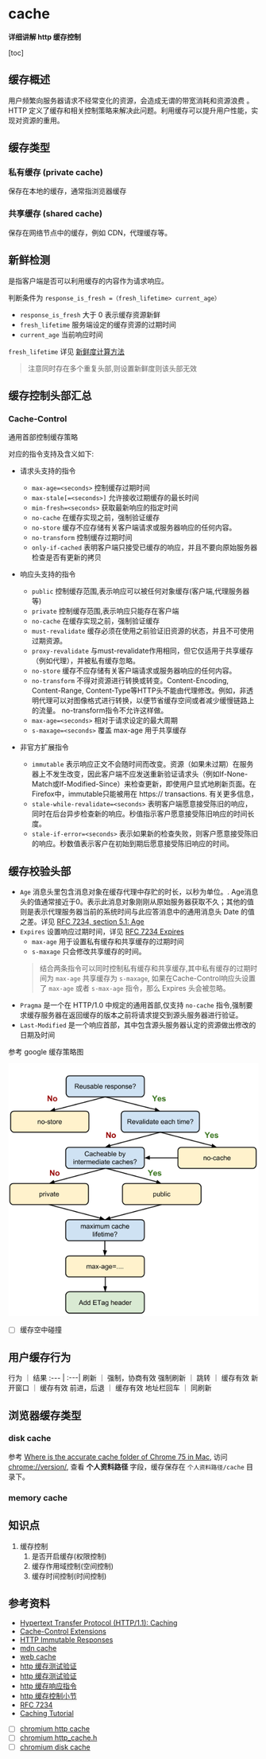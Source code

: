 # cache

**详细讲解 http 缓存控制**

[toc]

## 缓存概述

用户频繁向服务器请求不经常变化的资源，会造成无谓的带宽消耗和资源浪费 。HTTP 定义了缓存和相关控制策略来解决此问题。利用缓存可以提升用户性能，实现对资源的重用。



## 缓存类型

### 私有缓存 (private cache)
保存在本地的缓存，通常指浏览器缓存


### 共享缓存 (shared cache)
保存在网络节点中的缓存，例如 CDN，代理缓存等。


## 新鲜检测
是指客户端是否可以利用缓存的内容作为请求响应。

判断条件为 `response_is_fresh =（fresh_lifetime> current_age）`

* `response_is_fresh` 大于 0 表示缓存资源新鲜
* `fresh_lifetime` 服务端设定的缓存资源的过期时间
* `current_age` 当前响应时间


`fresh_lifetime` 详见 [新鲜度计算方法](https://tools.ietf.org/html/rfc7234#section-4.2.1a)

> 注意同时存在多个重复头部,则设置新鲜度则该头部无效





## 缓存控制头部汇总
### Cache-Control
通用首部控制缓存策略

对应的指令支持及含义如下:

* 请求头支持的指令
  * `max-age=<seconds>` 控制缓存过期时间
  * `max-stale[=<seconds>]` 允许接收过期缓存的最长时间
  * `min-fresh=<seconds>` 获取最新响应的指定时间
  * `no-cache` 在缓存实现之前，强制验证缓存
  * `no-store` 缓存不应存储有关客户端请求或服务器响应的任何内容。
  * `no-transform` 控制缓存过期时间
  * `only-if-cached` 表明客户端只接受已缓存的响应，并且不要向原始服务器检查是否有更新的拷贝

* 响应头支持的指令
  * `public` 控制缓存范围,表示响应可以被任何对象缓存(客户端,代理服务器等)
  * `private` 控制缓存范围,表示响应只能存在客户端
  * `no-cache` 在缓存实现之前，强制验证缓存
  * `must-revalidate` 缓存必须在使用之前验证旧资源的状态，并且不可使用过期资源。
  * `proxy-revalidate` 与must-revalidate作用相同，但它仅适用于共享缓存（例如代理），并被私有缓存忽略。
  * `no-store` 缓存不应存储有关客户端请求或服务器响应的任何内容。
  * `no-transform` 不得对资源进行转换或转变。Content-Encoding, Content-Range, Content-Type等HTTP头不能由代理修改。例如，非透明代理可以对图像格式进行转换，以便节省缓存空间或者减少缓慢链路上的流量。 no-transform指令不允许这样做。
  * `max-age=<seconds>` 相对于请求设定的最大周期
  * `s-maxage=<seconds>` 覆盖 max-age 用于共享缓存

* 非官方扩展指令
  * `immutable` 
表示响应正文不会随时间而改变。资源（如果未过期）在服务器上不发生改变，因此客户端不应发送重新验证请求头（例如If-None-Match或If-Modified-Since）来检查更新，即使用户显式地刷新页面。在Firefox中，immutable只能被用在 https:// transactions. 有关更多信息，
  * `stale-while-revalidate=<seconds>` 表明客户端愿意接受陈旧的响应，同时在后台异步检查新的响应。秒值指示客户愿意接受陈旧响应的时间长度。
  * `stale-if-error=<seconds>` 表示如果新的检查失败，则客户愿意接受陈旧的响应。秒数值表示客户在初始到期后愿意接受陈旧响应的时间。

## 缓存校验头部
* `Age` 消息头里包含消息对象在缓存代理中存贮的时长，以秒为单位。.
Age消息头的值通常接近于0。表示此消息对象刚刚从原始服务器获取不久；其他的值则是表示代理服务器当前的系统时间与此应答消息中的通用消息头 Date 的值之差。详见 [RFC 7234, section 5.1: Age](https://tools.ietf.org/html/rfc7234#section-5.1)
* `Expires`  设置响应过期时间，详见 [RFC 7234 Expires](https://tools.ietf.org/html/rfc7234#section-5.3)
   * `max-age` 用于设置私有缓存和共享缓存的过期时间
   * `s-maxage` 只会修改共享缓存的时间。
   > 结合两条指令可以同时控制私有缓存和共享缓存,其中私有缓存的过期时间为 `max-age` 共享缓存为 `s-maxage`, 如果在Cache-Control响应头设置了 `max-age` 或者 `s-max-age` 指令，那么 Expires 头会被忽略。
* `Pragma` 是一个在 HTTP/1.0 中规定的通用首部,仅支持 `no-cache` 指令,强制要求缓存服务器在返回缓存的版本之前将请求提交到源头服务器进行验证。
* `Last-Modified` 是一个响应首部，其中包含源头服务器认定的资源做出修改的日期及时间


参考 google 缓存策略图

![](./cahce-flowchart.png)




* [ ] 缓存空中碰撞

## 用户缓存行为

行为 ｜ 结果
:--- | :---|
刷新 ｜ 强制，协商有效
强制刷新 ｜
跳转 ｜ 缓存有效
新开窗口 ｜ 缓存有效
前进，后退 ｜ 缓存有效
地址栏回车 ｜ 同刷新


## 浏览器缓存类型
### disk  cache


参考 [Where is the accurate cache folder of Chrome 75 in Mac](https://support.google.com/chrome/thread/9338226?hl=en), 访问 <chrome://version/>, 查看 **个人资料路径** 字段，缓存保存在 `个人资料路径/cache` 目录下。

###  memory cache


## 知识点
1. 缓存控制
   1. 是否开启缓存(权限控制)
   2. 缓存作用域控制(空间控制)
   3. 缓存时间控制(时间控制)


## 参考资料
* [ Hypertext Transfer Protocol (HTTP/1.1): Caching](https://tools.ietf.org/html/rfc7234)
* [Cache-Control Extensions](https://tools.ietf.org/html/rfc5861)
* [HTTP Immutable Responses](https://tools.ietf.org/html/draft-mcmanus-immutable-00)
* [mdn cache](https://developer.mozilla.org/en-US/docs/Web/HTTP/Caching)
* [web cache](http://www.web-caching.com/)
* [http 缓存测试验证](https://github.com/http-tests/cache-tests)
* [http 缓存测试验证](https://github.com/web-platform-tests/wpt/tree/master/fetch/http-cache)
* [http 缓存响应指令](https://httpwg.org/specs/rfc7234.html#cache-response-directive)
* [http 缓存控制小节](https://imweb.io/topic/5795dcb6fb312541492eda8c)
* [RFC 7234](http://www.rfcreader.com/#rfc7234_line119)
* [Caching Tutorial](https://www.mnot.net/cache_docs/)
* [ ] [chromium http cache](https://www.chromium.org/developers/design-documents/network-stack/http-cache)
* [ ] [chromium http_cache.h](https://chromium.googlesource.com/chromium/src/+/master/net/http/http_cache.h)
* [ ] [chromium disk cache](https://www.chromium.org/developers/design-documents/network-stack/disk-cache)
